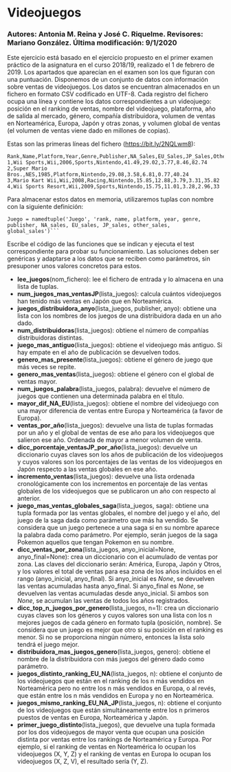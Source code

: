 # Videojuegos
### **Autores**: Antonia M. Reina y José C. Riquelme.      **Revisores**: Mariano González.     **Última modificación:** 9/1/2020

Este ejercicio está basado en el ejercicio propuesto en el primer examen práctico de la asignatura en el curso 2018/19, realizado el 1 de febrero de 2019. Los apartados que aparecían en el examen son los que figuran con una puntuación.
Disponemos de un conjunto de datos con información sobre ventas de videojuegos. Los datos se encuentran almacenados en un fichero en formato CSV codificado en UTF-8. Cada registro del fichero ocupa una línea y contiene los datos correspondientes a un videojuego: posición en el ranking de ventas, nombre del videojuego, plataforma, año de salida al mercado, género, compañía distribuidora, volumen de ventas en Norteamérica, Europa, Japón y otras zonas, y volumen global de ventas (el volumen de ventas viene dado en millones de copias).

Estas son las primeras líneas del fichero (https://bit.ly/2NQLwm8):
```
Rank,Name,Platform,Year,Genre,Publisher,NA_Sales,EU_Sales,JP_Sales,Other_Sales,Global_Sales
1,Wii Sports,Wii,2006,Sports,Nintendo,41.49,29.02,3.77,8.46,82.74
2,Super Mario Bros.,NES,1985,Platform,Nintendo,29.08,3.58,6.81,0.77,40.24
3,Mario Kart Wii,Wii,2008,Racing,Nintendo,15.85,12.88,3.79,3.31,35.82
4,Wii Sports Resort,Wii,2009,Sports,Nintendo,15.75,11.01,3.28,2.96,33
``` 
Para almacenar estos datos en memoria, utilizaremos tuplas con nombre con la siguiente definición:
```
Juego = namedtuple('Juego', 'rank, name, platform, year, genre, publisher, NA_sales, EU_sales, JP_sales, other_sales, global_sales')``` 
```
 
Escribe el código de las funciones que se indican y ejecuta el test correspondiente para probar su funcionamiento. Las soluciones deben ser genéricas y adaptarse a los datos que se reciben como parámetros, sin presuponer unos valores concretos para estos.


* **lee_juegos**(nom_fichero): lee el fichero de entrada y lo almacena en una lista de tuplas.
* **num_juegos_mas_ventasJP**(lista_juegos): calcula cuántos videojuegos han tenido más ventas en Japón que en Norteamérica.
* **juegos_distribuidora_anyo**(lista_juegos, publisher, anyo): obtiene una lista con los nombres de los juegos de una distribuidora dada en un año dado.
* **num_distribuidoras**(lista_juegos): obtiene el número de compañías distribuidoras distintas.
* **juego_mas_antiguo**(lista_juegos): obtiene el videojuego más antiguo. Si hay empate en el año de publicación se devuelven todos.
* **genero_mas_presente**(lista_juegos): obtiene el género de juego que más veces se repite.
* **genero_mas_ventas**(lista_juegos): obtiene el género con el global de ventas mayor.
* **num_juegos_palabra**(lista_juegos, palabra): devuelve el número de juegos que contienen una determinada palabra en el título.
* **mayor_dif_NA_EU**(lista_juegos): obtiene el nombre del videojuego con una mayor diferencia de ventas entre Europa y Norteamérica (a favor de Europa).
* **ventas_por_año**(lista_juegos): devuelve una lista de tuplas formadas por un año y el global de ventas de ese año para los videojuegos que salieron ese año. Ordenada de mayor a menor volumen de venta.
* **dicc_porcentaje_ventasJP_por_año**(lista_juegos): devuelve un diccionario cuyas claves son los años de publicación de los videojuegos y cuyos valores son los porcentajes de las ventas de los videojuegos en Japón respecto a las ventas globales en ese año.
* **incremento_ventas**(lista_juegos): devuelve una lista ordenada cronológicamente con los incrementos en porcentaje de las ventas globales de los videojuegos que se publicaron un año con respecto al anterior.
* **juego_mas_ventas_globales_saga**(lista_juegos, saga): obtiene una tupla formada por las ventas globales, el nombre del juego y el año, del juego de la saga dada como parámetro que más ha vendido. Se considera que un juego pertenece a una saga si en su nombre aparece la palabra dada como parámetro. Por ejemplo, serán juegos de la saga Pokemon aquellos que tengan Pokemon en su nombre.
* **dicc_ventas_por_zona**(lista_juegos, anyo_inicial=None, anyo_final=None): crea un diccionario con el acumulado de ventas por zona. Las claves del diccionario serán: América, Europa, Japón y Otros, y los valores el total de ventas para esa zona de los años incluidos en el rango (anyo_inicial, anyo_final). Si anyo_inicial es *None*, se devuelven las ventas acumuladas hasta anyo_final. Si anyo_final es *None*, se devuelven las ventas acumuladas desde anyo_inicial. Si ambos son *None*, se acumulan las ventas de todos los años registrados.
* **dicc_top_n_juegos_por_genero**(lista_juegos, n=1): crea un diccionario cuyas claves son los géneros y cuyos valores son una lista con los n mejores juegos de cada género en formato tupla (posición, nombre). Se considera que un juego es mejor que otro si su posición en el ranking es menor. Si no se proporciona ningún número, entonces la lista solo tendrá el juego mejor.
* **distribuidora_mas_juegos_genero**(lista_juegos, genero): obtiene el nombre de la distribuidora con más juegos del género dado como parámetro.
* **juegos_distinto_ranking_EU_NA**(lista_juegos, n): obtiene el conjunto de los videojuegos que están en el ranking de los n más vendidos en Norteamérica pero no entre los n más vendidos en Europa, o al revés, que están entre los n más vendidos en Europa y no en Norteamérica.
* **juegos_mismo_ranking_EU_NA_JP**(lista_juegos, n): obtiene el conjunto de los videojuegos que están simultáneamente entre los n primeros puestos de ventas en Europa, Norteamérica y Japón.
* **primer_juego_distinto**(lista_juegos), que devuelve una tupla formada por los dos videojuegos de mayor venta que ocupan una posición distinta por ventas entre los rankings de Norteamérica y Europa. Por ejemplo, si el ranking de ventas en Norteamérica lo ocupan los videojuegos (X, Y, Z) y el ranking de ventas en Europa lo ocupan los videojuegos (X, Z, V), el resultado sería (Y, Z).
